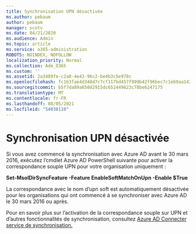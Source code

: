 ```yaml
---
title: Synchronisation UPN désactivée
ms.author: pebaum
author: pebaum
manager: scotv
ms.date: 04/21/2020
ms.audience: Admin
ms.topic: article
ms.service: o365-administration
ROBOTS: NOINDEX, NOFOLLOW
localization_priority: Normal
ms.collection: Adm_O365
ms.custom: ''
ms.assetid: 2a3489fe-c2a8-4e43-96c2-be4b3c5e978c
ms.openlocfilehash: fc163fae4d348d7c7cf117bd457f999b42f96bec7c1eb9aa1435e346131d06de
ms.sourcegitcommit: b5f7da89a650d2915dc652449623c78be6247175
ms.translationtype: MT
ms.contentlocale: fr-FR
ms.lasthandoff: 08/05/2021
ms.locfileid: "54038110"
---
```

# <a name="upn-sync-disabled"></a>Synchronisation UPN désactivée

Si vous avez commencé la synchronisation avec Azure AD avant le 30 mars 2016, exécutez l’cmdlet Azure AD PowerShell suivante pour activer la correspondance souple UPN pour votre organisation uniquement :
  
 **Set-MsolDirSyncFeature -Feature EnableSoftMatchOnUpn -Enable $True**
  
La correspondance avec le nom d’upn soft est automatiquement désactivée pour les organisations qui ont commencé à se synchroniser avec Azure AD le 30 mars 2016 ou après.
  
Pour en savoir plus sur l’activation de la correspondance souple sur UPN et d’autres fonctionnalités de synchronisation, consultez [Azure AD Connecter service de synchronisation.](https://docs.microsoft.com/azure/active-directory/connect/active-directory-aadconnectsyncservice-features)
  

